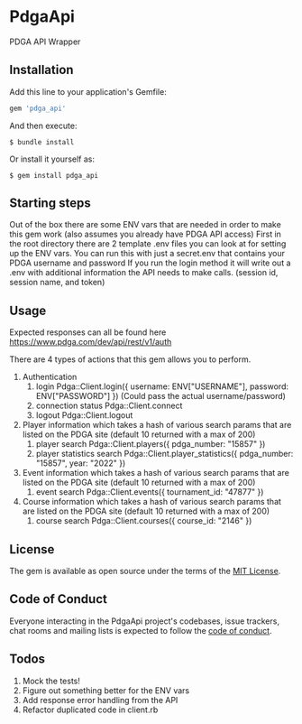 # PdgaApi
PDGA API Wrapper

## Installation

Add this line to your application's Gemfile:

```ruby
gem 'pdga_api'
```

And then execute:

    $ bundle install

Or install it yourself as:

    $ gem install pdga_api
## Starting steps

Out of the box there are some ENV vars that are needed in order to make this gem work (also assumes you already have PDGA API access)
First in the root directory there are 2 template .env files you can look at for setting up the ENV vars. You can run this with just a secret.env that contains your PDGA username and password
If you run the login method it will write out a .env with additional information the API needs to make calls. (session id, session name, and token)

## Usage

Expected responses can all be found here https://www.pdga.com/dev/api/rest/v1/auth

There are 4 types of actions that this gem allows you to perform.
1. Authentication
   1. login Pdga::Client.login({ username: ENV["USERNAME"], password: ENV["PASSWORD"] }) (Could pass the actual username/password)
   2. connection status Pdga::Client.connect
   3. logout Pdga::Client.logout
2. Player information which takes a hash of various search params that are listed on the PDGA site (default 10 returned with a max of 200)
   1. player search Pdga::Client.players({ pdga_number: "15857" })
   2. player statistics search Pdga::Client.player_statistics({ pdga_number: "15857", year: "2022" })
3. Event information which takes a hash of various search params that are listed on the PDGA site (default 10 returned with a max of 200)
   1. event search Pdga::Client.events({ tournament_id: "47877" })
4. Course information which takes a hash of various search params that are listed on the PDGA site (default 10 returned with a max of 200)
   1. course search Pdga::Client.courses({ course_id: "2146" })

## License

The gem is available as open source under the terms of the [MIT License](https://opensource.org/licenses/MIT).

## Code of Conduct

Everyone interacting in the PdgaApi project's codebases, issue trackers, chat rooms and mailing lists is expected to follow the [code of conduct](https://github.com/relia1/pdga_api/blob/master/CODE_OF_CONDUCT.md).

## Todos

1. Mock the tests!
2. Figure out something better for the ENV vars
3. Add response error handling from the API
4. Refactor duplicated code in client.rb
